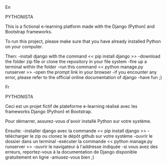 
En

PYTHONISTA

This is a fictional e-learning platform made with the Django (Python) and Bootstrap frameworks.

To run this project, please make sure that you have already installed Python on your computer.

Then:
-install django with the command << pip install django >>
-download the folder zip file or clone the repository in your file system
-fire up a terminal within the folder
-run this command << python manage.py runserver >>
-open the prompt link in your browser
-if you encounter any error, please refer to the official online documentation of django
-have fun ;)




Fr

PYTHONISTA

Ceci est un projet fictif de plateforme e-learning réalisé avec les frameworks Django (Python) et Bootstrap. 

Pour démarrer, assurez-vous d'avoir installé Python sur votre système.

Ensuite:
-installer django avec la commande << pip install django >>
-télécharger le zip ou clonez le dépôt github sur votre système
-ouvrir le dossier dans un terminal
-exécuter la commande << python manage.py runserver >>
-ouvrir le navigateur à l'addresse indiquée
-si vous avez des erreurs, reportez-vous à la documentation de Django disponible gratuitement en ligne
-amusez-vous bien ;)




